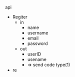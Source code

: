 api 

- Regiter
	- in
		- name 
		- username
		- email 
		- password
	 - out
		- userID
		- usename
		- => send code type(1)
- re